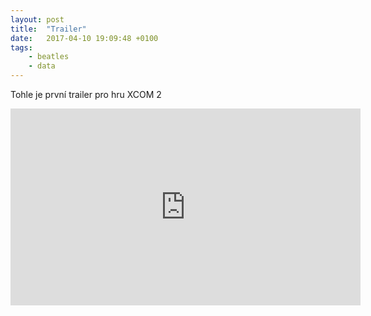 ```yaml
---
layout: post
title:  "Trailer"
date:   2017-04-10 19:09:48 +0100
tags: 
    - beatles
    - data
---
```


Tohle je první trailer pro hru XCOM 2

<iframe width="560" height="315" src="https://www.youtube.com/embed/jVf-lCVYI6k" frameborder="0" allowfullscreen></iframe>

